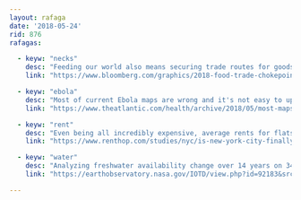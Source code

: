 ```yaml
---
layout: rafaga
date: '2018-05-24'
rid: 876
rafagas:

  - keyw: "necks"
    desc: "Feeding our world also means securing trade routes for goods distribution, 14 key bottlenecks for the global transportation network"
    link: "https://www.bloomberg.com/graphics/2018-food-trade-chokepoints/"

  - keyw: "ebola"
    desc: "Most of current Ebola maps are wrong and it's not easy to update Congo's cartography"
    link: "https://www.theatlantic.com/health/archive/2018/05/most-maps-of-the-new-ebola-outbreak-are-wrong/560777/"

  - keyw: "rent"
    desc: "Even being all incredibly expensive, average rents for flats near metro stations in New York are getting cheaper"
    link: "https://www.renthop.com/studies/nyc/is-new-york-city-finally-getting-cheaper"

  - keyw: "water"
    desc: "Analyzing freshwater availability change over 14 years on 34 world regions using GRACE satellite imagery"
    link: "https://earthobservatory.nasa.gov/IOTD/view.php?id=92183&src=eorss-iotd"

---
```

